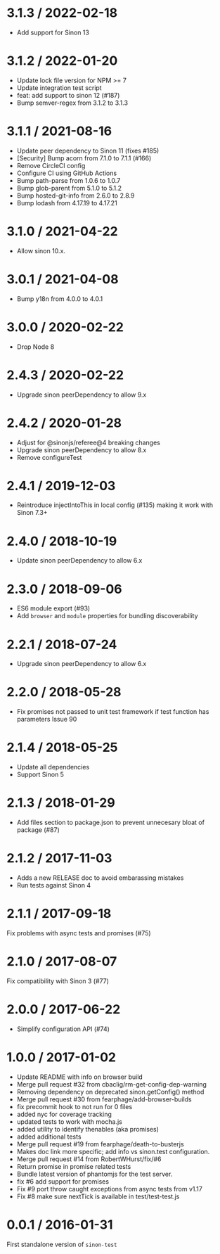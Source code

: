 
3.1.3 / 2022-02-18
==================

  * Add support for Sinon 13

3.1.2 / 2022-01-20
==================

  * Update lock file version for NPM >= 7
  * Update integration test script
  * feat: add support to sinon 12 (#187)
  * Bump semver-regex from 3.1.2 to 3.1.3

3.1.1 / 2021-08-16
==================

  * Update peer dependency to Sinon 11 (fixes #185)
  * [Security] Bump acorn from 7.1.0 to 7.1.1 (#166)
  * Remove CircleCI config
  * Configure CI using GitHub Actions
  * Bump path-parse from 1.0.6 to 1.0.7
  * Bump glob-parent from 5.1.0 to 5.1.2
  * Bump hosted-git-info from 2.6.0 to 2.8.9
  * Bump lodash from 4.17.19 to 4.17.21

3.1.0 / 2021-04-22
==================

  * Allow sinon 10.x.

3.0.1 / 2021-04-08
==================

  * Bump y18n from 4.0.0 to 4.0.1

3.0.0 / 2020-02-22
==================

  * Drop Node 8

2.4.3 / 2020-02-22
==================

  * Upgrade sinon peerDependency to allow 9.x

2.4.2 / 2020-01-28
==================

  * Adjust for @sinonjs/referee@4 breaking changes
  * Upgrade sinon peerDependency to allow 8.x
  * Remove configureTest

2.4.1 / 2019-12-03
==================

  * Reintroduce injectIntoThis in local config (#135) making it work with Sinon 7.3+

2.4.0 / 2018-10-19
==================

  * Update sinon peerDependency to allow 6.x

2.3.0 / 2018-09-06
==================

  * ES6 module export (#93)
  * Add `browser` and `module` properties for bundling discoverability

2.2.1 / 2018-07-24
==================

  * Upgrade sinon peerDependency to allow 6.x

2.2.0 / 2018-05-28
==================

  * Fix promises not passed to unit test framework if test function has parameters Issue 90

2.1.4 / 2018-05-25
==================

  * Update all dependencies
  * Support Sinon 5

2.1.3 / 2018-01-29
==================

  * Add files section to package.json to prevent unnecesary bloat of package (#87)

2.1.2 / 2017-11-03
==================

  * Adds a new RELEASE doc to avoid embarassing mistakes
  * Run tests against Sinon 4

2.1.1 / 2017-09-18
==================
Fix problems with async tests and promises (#75)

2.1.0 / 2017-08-07
==================
Fix compatibility with Sinon 3 (#77)


2.0.0 / 2017-06-22
==================

  * Simplify configuration API (#74)

1.0.0 / 2017-01-02
==================

  * Update README with info on browser build
  * Merge pull request #32 from cbaclig/rm-get-config-dep-warning
  * Removing dependency on deprecated sinon.getConfig() method
  * Merge pull request #30 from fearphage/add-browser-builds
  * fix precommit hook to not run for 0 files
  * added nyc for coverage tracking
  * updated tests to work with mocha.js
  * added utility to identify thenables (aka promises)
  * added additional tests
  * Merge pull request #19 from fearphage/death-to-busterjs
  * Makes doc link more specific; add info vs sinon.test configuration.
  * Merge pull request #14 from RobertWHurst/fix/#6
  * Return promise in promise related tests
  * Bundle latest version of phantomjs for the test server.
  * fix #6 add support for promises
  * Fix #9 port throw caught exceptions from async tests from v1.17
  * Fix #8 make sure nextTick is available in test/test-test.js

0.0.1 / 2016-01-31
==================

First standalone version of `sinon-test`
